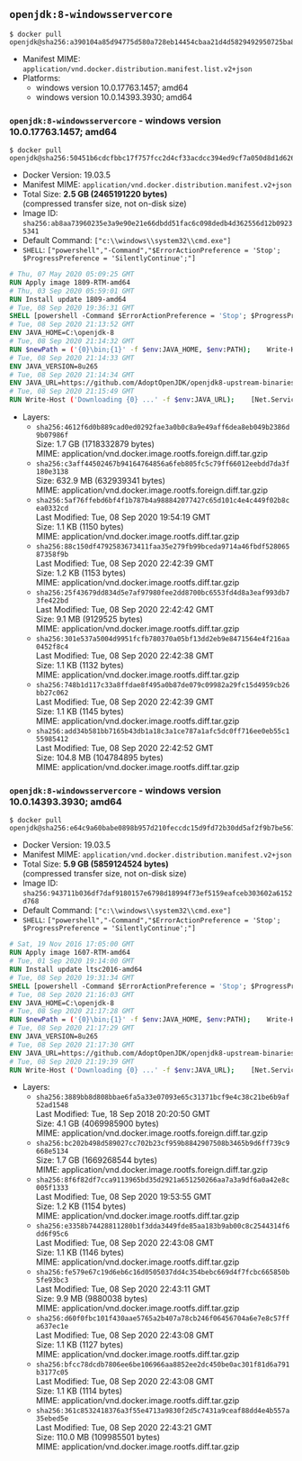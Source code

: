 ## `openjdk:8-windowsservercore`

```console
$ docker pull openjdk@sha256:a390104a85d94775d580a728eb14454cbaa21d4d5829492950725ba862d1fc50
```

-	Manifest MIME: `application/vnd.docker.distribution.manifest.list.v2+json`
-	Platforms:
	-	windows version 10.0.17763.1457; amd64
	-	windows version 10.0.14393.3930; amd64

### `openjdk:8-windowsservercore` - windows version 10.0.17763.1457; amd64

```console
$ docker pull openjdk@sha256:50451b6cdcfbbc17f757fcc2d4cf33acdcc394ed9cf7a050d8d1d62666aac77b
```

-	Docker Version: 19.03.5
-	Manifest MIME: `application/vnd.docker.distribution.manifest.v2+json`
-	Total Size: **2.5 GB (2465191220 bytes)**  
	(compressed transfer size, not on-disk size)
-	Image ID: `sha256:ab8aa73960235e3a9e90e21e66dbdd51fac6c098dedb4d362556d12b09235341`
-	Default Command: `["c:\\windows\\system32\\cmd.exe"]`
-	`SHELL`: `["powershell","-Command","$ErrorActionPreference = 'Stop'; $ProgressPreference = 'SilentlyContinue';"]`

```dockerfile
# Thu, 07 May 2020 05:09:25 GMT
RUN Apply image 1809-RTM-amd64
# Thu, 03 Sep 2020 05:59:01 GMT
RUN Install update 1809-amd64
# Tue, 08 Sep 2020 19:36:31 GMT
SHELL [powershell -Command $ErrorActionPreference = 'Stop'; $ProgressPreference = 'SilentlyContinue';]
# Tue, 08 Sep 2020 21:13:52 GMT
ENV JAVA_HOME=C:\openjdk-8
# Tue, 08 Sep 2020 21:14:32 GMT
RUN $newPath = ('{0}\bin;{1}' -f $env:JAVA_HOME, $env:PATH); 	Write-Host ('Updating PATH: {0}' -f $newPath); 	setx /M PATH $newPath
# Tue, 08 Sep 2020 21:14:33 GMT
ENV JAVA_VERSION=8u265
# Tue, 08 Sep 2020 21:14:34 GMT
ENV JAVA_URL=https://github.com/AdoptOpenJDK/openjdk8-upstream-binaries/releases/download/jdk8u265-b01/OpenJDK8U-jdk_x64_windows_8u265b01.zip
# Tue, 08 Sep 2020 21:15:49 GMT
RUN Write-Host ('Downloading {0} ...' -f $env:JAVA_URL); 	[Net.ServicePointManager]::SecurityProtocol = [Net.SecurityProtocolType]::Tls12; 	Invoke-WebRequest -Uri $env:JAVA_URL -OutFile 'openjdk.zip'; 		Write-Host 'Expanding ...'; 	New-Item -ItemType Directory -Path C:\temp | Out-Null; 	Expand-Archive openjdk.zip -DestinationPath C:\temp; 	Move-Item -Path C:\temp\* -Destination $env:JAVA_HOME; 	Remove-Item C:\temp; 		Write-Host 'Removing ...'; 	Remove-Item openjdk.zip -Force; 		Write-Host 'Verifying install ...'; 	Write-Host '  javac -version'; javac -version; 	Write-Host '  java -version'; java -version; 		Write-Host 'Complete.'
```

-	Layers:
	-	`sha256:4612f6d0b889cad0ed0292fae3a0b0c8a9e49aff6dea8eb049b2386d9b07986f`  
		Size: 1.7 GB (1718332879 bytes)  
		MIME: application/vnd.docker.image.rootfs.foreign.diff.tar.gzip
	-	`sha256:c3aff44502467b94164764856a6feb805fc5c79ff66012eebdd7da3f180e3138`  
		Size: 632.9 MB (632939341 bytes)  
		MIME: application/vnd.docker.image.rootfs.foreign.diff.tar.gzip
	-	`sha256:5af76ffebd6bf4f1b787b4a988842077427c65d101c4e4c449f02b8cea0332cd`  
		Last Modified: Tue, 08 Sep 2020 19:54:19 GMT  
		Size: 1.1 KB (1150 bytes)  
		MIME: application/vnd.docker.image.rootfs.diff.tar.gzip
	-	`sha256:88c150df4792583673411faa35e279fb99bceda9714a46fbdf52806587358f9b`  
		Last Modified: Tue, 08 Sep 2020 22:42:39 GMT  
		Size: 1.2 KB (1153 bytes)  
		MIME: application/vnd.docker.image.rootfs.diff.tar.gzip
	-	`sha256:25f43679dd834d5e7af97980fee2dd8700bc6553fd4d8a3eaf993db73fe422bd`  
		Last Modified: Tue, 08 Sep 2020 22:42:42 GMT  
		Size: 9.1 MB (9129525 bytes)  
		MIME: application/vnd.docker.image.rootfs.diff.tar.gzip
	-	`sha256:301e537a5004d9951fcfb780370a05bf13dd2eb9e8471564e4f216aa0452f8c4`  
		Last Modified: Tue, 08 Sep 2020 22:42:38 GMT  
		Size: 1.1 KB (1132 bytes)  
		MIME: application/vnd.docker.image.rootfs.diff.tar.gzip
	-	`sha256:748b1d117c33a8ffdae8f495a0b87de079c09982a29fc15d4959cb26bb27c062`  
		Last Modified: Tue, 08 Sep 2020 22:42:39 GMT  
		Size: 1.1 KB (1145 bytes)  
		MIME: application/vnd.docker.image.rootfs.diff.tar.gzip
	-	`sha256:add34b581bb7165b43db1a18c3a1ce787a1afc5dc0ff716ee0eb55c155985412`  
		Last Modified: Tue, 08 Sep 2020 22:42:52 GMT  
		Size: 104.8 MB (104784895 bytes)  
		MIME: application/vnd.docker.image.rootfs.diff.tar.gzip

### `openjdk:8-windowsservercore` - windows version 10.0.14393.3930; amd64

```console
$ docker pull openjdk@sha256:e64c9a60babe0898b957d210feccdc15d9fd72b30dd5af2f9b7be5678c6972f0
```

-	Docker Version: 19.03.5
-	Manifest MIME: `application/vnd.docker.distribution.manifest.v2+json`
-	Total Size: **5.9 GB (5859124524 bytes)**  
	(compressed transfer size, not on-disk size)
-	Image ID: `sha256:943711b036df7daf9180157e6798d18994f73ef5159eafceb303602a6152d768`
-	Default Command: `["c:\\windows\\system32\\cmd.exe"]`
-	`SHELL`: `["powershell","-Command","$ErrorActionPreference = 'Stop'; $ProgressPreference = 'SilentlyContinue';"]`

```dockerfile
# Sat, 19 Nov 2016 17:05:00 GMT
RUN Apply image 1607-RTM-amd64
# Tue, 01 Sep 2020 19:14:00 GMT
RUN Install update ltsc2016-amd64
# Tue, 08 Sep 2020 19:31:34 GMT
SHELL [powershell -Command $ErrorActionPreference = 'Stop'; $ProgressPreference = 'SilentlyContinue';]
# Tue, 08 Sep 2020 21:16:03 GMT
ENV JAVA_HOME=C:\openjdk-8
# Tue, 08 Sep 2020 21:17:28 GMT
RUN $newPath = ('{0}\bin;{1}' -f $env:JAVA_HOME, $env:PATH); 	Write-Host ('Updating PATH: {0}' -f $newPath); 	setx /M PATH $newPath
# Tue, 08 Sep 2020 21:17:29 GMT
ENV JAVA_VERSION=8u265
# Tue, 08 Sep 2020 21:17:30 GMT
ENV JAVA_URL=https://github.com/AdoptOpenJDK/openjdk8-upstream-binaries/releases/download/jdk8u265-b01/OpenJDK8U-jdk_x64_windows_8u265b01.zip
# Tue, 08 Sep 2020 21:19:39 GMT
RUN Write-Host ('Downloading {0} ...' -f $env:JAVA_URL); 	[Net.ServicePointManager]::SecurityProtocol = [Net.SecurityProtocolType]::Tls12; 	Invoke-WebRequest -Uri $env:JAVA_URL -OutFile 'openjdk.zip'; 		Write-Host 'Expanding ...'; 	New-Item -ItemType Directory -Path C:\temp | Out-Null; 	Expand-Archive openjdk.zip -DestinationPath C:\temp; 	Move-Item -Path C:\temp\* -Destination $env:JAVA_HOME; 	Remove-Item C:\temp; 		Write-Host 'Removing ...'; 	Remove-Item openjdk.zip -Force; 		Write-Host 'Verifying install ...'; 	Write-Host '  javac -version'; javac -version; 	Write-Host '  java -version'; java -version; 		Write-Host 'Complete.'
```

-	Layers:
	-	`sha256:3889bb8d808bbae6fa5a33e07093e65c31371bcf9e4c38c21be6b9af52ad1548`  
		Last Modified: Tue, 18 Sep 2018 20:20:50 GMT  
		Size: 4.1 GB (4069985900 bytes)  
		MIME: application/vnd.docker.image.rootfs.foreign.diff.tar.gzip
	-	`sha256:bc202b498d589027cc702b23cf959b8842907508b3465b9d6ff739c9668e5134`  
		Size: 1.7 GB (1669268544 bytes)  
		MIME: application/vnd.docker.image.rootfs.foreign.diff.tar.gzip
	-	`sha256:8f6f82df7cca9113965bd35d2921a651250266aa7a3a9df6a0a42e8c005f1333`  
		Last Modified: Tue, 08 Sep 2020 19:53:55 GMT  
		Size: 1.2 KB (1154 bytes)  
		MIME: application/vnd.docker.image.rootfs.diff.tar.gzip
	-	`sha256:e3358b74428811280b1f3dda3449fde85aa183b9ab00c8c2544314f6dd6f95c6`  
		Last Modified: Tue, 08 Sep 2020 22:43:08 GMT  
		Size: 1.1 KB (1146 bytes)  
		MIME: application/vnd.docker.image.rootfs.diff.tar.gzip
	-	`sha256:fe579e67c19d6eb6c16d0505037dd4c354bebc669d4f7fcbc665850b5fe93bc3`  
		Last Modified: Tue, 08 Sep 2020 22:43:11 GMT  
		Size: 9.9 MB (9880038 bytes)  
		MIME: application/vnd.docker.image.rootfs.diff.tar.gzip
	-	`sha256:d60f0fbc101f430aae5765a2b407a78cb246f06456704a6e7e8c57ffa637ec1e`  
		Last Modified: Tue, 08 Sep 2020 22:43:08 GMT  
		Size: 1.1 KB (1127 bytes)  
		MIME: application/vnd.docker.image.rootfs.diff.tar.gzip
	-	`sha256:bfcc78dcdb7806ee6be106966aa8852ee2dc450be0ac301f81d6a791b3177c05`  
		Last Modified: Tue, 08 Sep 2020 22:43:08 GMT  
		Size: 1.1 KB (1114 bytes)  
		MIME: application/vnd.docker.image.rootfs.diff.tar.gzip
	-	`sha256:361c8532418376a3f55e4713a9830f2d5c7431a9ceaf88dd4e4b557a35ebed5e`  
		Last Modified: Tue, 08 Sep 2020 22:43:21 GMT  
		Size: 110.0 MB (109985501 bytes)  
		MIME: application/vnd.docker.image.rootfs.diff.tar.gzip

